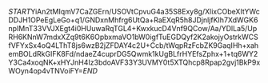 $START$YiAn2tMIqmV7CaZGErn/USOVtCpvuG4a35S8Exy8g/XlixCObeXItYWcDDJH1OPeEgLeGo+q1/GNDxnMhfrg6UtQa+RaEXqR5h8JDjnljfKIh7XdWGK6npIMnT33VVJXEgt4i0HUuwaRqTGL4+KwxkucD4Vnf9QCow/Aa/YDlLa5/UpRH6KNnW7mdxXZq9t6K6OpbxmaVO1bW0igfTuEGDQyf2K2akojyOstrkWCSfVFYxSx4oQ4LThT8js6wzB2jZFDAY4c2U+Ccb/tWqpRzFcbZK9GaqIHh+xahemBOLdRkGIFK8Fd/ndaeZ4cuprDG5Qwmk1kUgBLfrHYEfsZphx+1+tq6WY2Y3Ca4xoqNK+xHYJnH4Iz3bdoAVF33Y3UVMY0t5XTQhcp8Rpap2gvj1BkP9xWOyn4op4vTNVoiFY=$END$